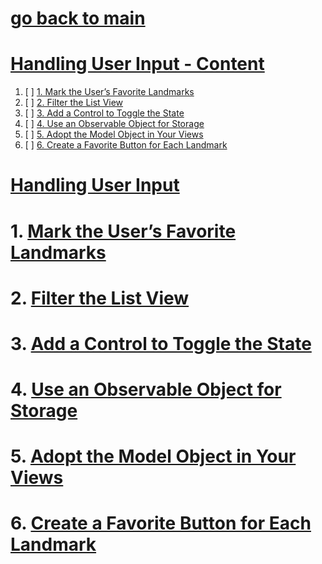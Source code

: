 # [go back to main](https://github.com/c4arl0s)

# [Handling User Input - Content](https://github.com/c4arl0s/handlinguserinput#go-back-to-main)

1. [ ] [1. Mark the User’s Favorite Landmarks](https://github.com/c4arl0s/handlinguserinput#1-Mark-the-Users-Favorite-Landmarks)
2. [ ] [2. Filter the List View](https://github.com/c4arl0s/handlinguserinput#2-Filter-the-List-View)
3. [ ] [3. Add a Control to Toggle the State](https://github.com/c4arl0s/handlinguserinput#3-Add-a-Control-to-Toggle-the-State)
4. [ ] [4. Use an Observable Object for Storage](https://github.com/c4arl0s/handlinguserinput#4-Use-an-Observable-Object-for-Storage)
5. [ ] [5. Adopt the Model Object in Your Views](https://github.com/c4arl0s/handlinguserinput#5-Adopt-the-Model-Object-in-Your-Views)
6. [ ] [6. Create a Favorite Button for Each Landmark](https://github.com/c4arl0s/handlinguserinput#6-Create-a-Favorite-Button-for-Each-Landmark)

# [Handling User Input](https://github.com/c4arl0s/handlinguserinput#handling-user-input---content)

# 1. [Mark the User’s Favorite Landmarks](https://github.com/c4arl0s/handlinguserinput#handling-user-input---content)
# 2. [Filter the List View](https://github.com/c4arl0s/handlinguserinput#handling-user-input---content)
# 3. [Add a Control to Toggle the State](https://github.com/c4arl0s/handlinguserinput#handling-user-input---content)
# 4. [Use an Observable Object for Storage](https://github.com/c4arl0s/handlinguserinput#handling-user-input---content)
# 5. [Adopt the Model Object in Your Views](https://github.com/c4arl0s/handlinguserinput#handling-user-input---content)
# 6. [Create a Favorite Button for Each Landmark](https://github.com/c4arl0s/handlinguserinput#handling-user-input---content)
